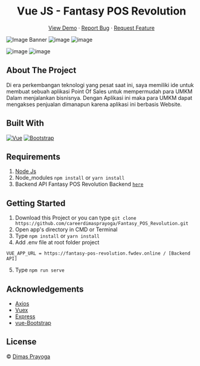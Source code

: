 <h1 align='center'>Vue JS - Fantasy POS Revolution</h1>
  <p align="center">
    <a href="https://fantasy-pos.netlify.app/">View Demo</a>
    ·
    <a href="https://github.com/careerdimasprayoga/Fantasy_POS_Revolution_backend/issues">Report Bug</a>
    ·
    <a href="https://github.com/careerdimasprayoga/Fantasy_POS_Revolution_backend/issues">Request Feature</a>
  </p>

![Image Banner](https://user-images.githubusercontent.com/66796874/96396822-43ab7500-11f2-11eb-9f1c-ec519906cf39.jpg)
![image](https://user-images.githubusercontent.com/66796874/105031947-a417b000-5a88-11eb-9f01-428973349d3a.png)
![image](https://user-images.githubusercontent.com/66796874/105031973-b09c0880-5a88-11eb-85a8-d86a8c72f8a8.png)

![image](https://user-images.githubusercontent.com/66796874/105032015-c0b3e800-5a88-11eb-8e00-9fa9d3a600eb.png)
![image](https://user-images.githubusercontent.com/66796874/105032039-ca3d5000-5a88-11eb-873e-453f4f32dd78.png)

## About The Project

Di era perkembangan teknologi yang pesat saat ini, saya memiliki ide untuk membuat sebuah aplikasi Point Of Sales untuk mempermudah para UMKM Dalam menjalankan bisnisnya. Dengan Aplikasi ini maka para UMKM dapat mengakses penjualan dimanapun karena aplikasi ini berbasis Website.

## Built With

[![Vue](https://img.shields.io/badge/Vue-v2.6.11-green)](https://github.com/vuejs/vue)
[![Bootstrap](https://img.shields.io/badge/Bootstrap-v4.5.x-blue)](https://github.com/bootstrap-vue/bootstrap-vue)

## Requirements

1. <a href="https://nodejs.org/en/download/">Node Js</a>
2. Node_modules `npm install` or `yarn install`
3. Backend API Fantasy POS Revolution Backend [`here`](https://github.com/careerdimasprayoga/Fantasy_POS_Revolution_backend)

## Getting Started

1. Download this Project or you can type `git clone https://github.com/careerdimasprayoga/Fantasy_POS_Revolution.git`
2. Open app's directory in CMD or Terminal
3. Type `npm install` or `yarn install`
4. Add .env file at root folder project

```
VUE_APP_URL = https://fantasy-pos-revolution.fwdev.online / [Backend API]
```

5. Type `npm run serve`

## Acknowledgements

- [Axios](https://www.npmjs.com/package/axios)
- [Vuex](https://vuex.vuejs.org/)
- [Express](https://www.npmjs.com/package/express)
- [vue-Bootstrap](https://bootstrap-vue.org/)

## License

© [Dimas Prayoga](https://github.com/careerdimasprayoga/)
